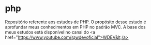 # php
Repositório referente aos estudos de PHP. O propósito desse estudo é aprofundar meus conhecimentos em PHP no padrão MVC. A base dos meus estudos está disponível no canal do &lt;a href="https://www.youtube.com/@wdevoficial">WDEV&lt;/a>
